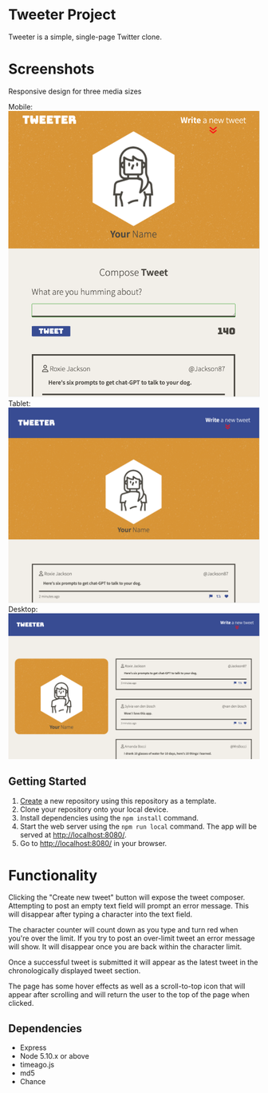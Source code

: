 # Tweeter Project

Tweeter is a simple, single-page Twitter clone.

# Screenshots

Responsive design for three media sizes

Mobile:
!["Mobile with tweet composer open"](https://github.com/MSimnes/tweeter/blob/master/docs/mobile-tweet-form.png?raw=true)
Tablet:
!["Tablet layout with tweet composer hidden"](https://github.com/MSimnes/tweeter/blob/master/docs/tablet-tweet-view.png?raw=true)
Desktop:
!["Desktop layout with tweet composer hidden"](https://github.com/MSimnes/tweeter/blob/master/docs/desktop-tweet-view.png?raw=true)

## Getting Started

1. [Create](https://docs.github.com/en/repositories/creating-and-managing-repositories/creating-a-repository-from-a-template) a new repository using this repository as a template.
2. Clone your repository onto your local device.
3. Install dependencies using the `npm install` command.
3. Start the web server using the `npm run local` command. The app will be served at <http://localhost:8080/>.
4. Go to <http://localhost:8080/> in your browser.

# Functionality

Clicking the "Create new tweet" button will expose the tweet composer. Attempting to post an empty text field will prompt an error message. This will disappear after typing a character into the text field. 

The character counter will count down as you type and turn red when you're over the limit. If you try to post an over-limit tweet an error message will show. It will disappear once you are back within the character limit.

Once a successful tweet is submitted it will appear as the latest tweet in the chronologically displayed tweet section.

The page has some hover effects as well as a scroll-to-top icon that will appear after scrolling and will return the user to the top of the page when clicked.

## Dependencies

- Express
- Node 5.10.x or above
- timeago.js
- md5
- Chance 

